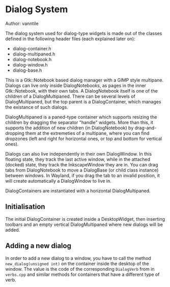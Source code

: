 # Dialog System

Author: vanntile

The dialog system used for dialog-type widgets is made out of the classes
defined in the following header files (each explained later on):

- dialog-container.h
- dialog-multipaned.h
- dialog-notebook.h
- dialog-window.h
- dialog-base.h

This is a Gtk::Notebook based dialog manager with a GIMP style multipane.
Dialogs can live only inside DialogNotebooks, as pages in the inner
Gtk::Notebook, with their own tabs. A DialogNotebook itself is one of the
children of a DialogMultipaned. There can be several levels of DialogMultipaned,
but the top parent is a DialogContainer, which manages the existance of such
dialogs.

DialogMultipaned is a paned-type container which supports resizing the children
by dragging the separator "handle" widgets. More than this, it supports the
addition of new children (in DialogNotebook) by drag-and-dropping them at the
extremeties of a multipane, where you can find dropzones (left and right for
horizontal ones, or top and bottom for vertical ones).

Dialogs can also live independently in their own DialogWindow. In this floating
state, they track the last active window, while in the attached (docked) state,
they track the InkscapeWindow they are in. You can drag tabs from DialogNotebook
to move a DialogBase (or child class instance) between windows. In Wayland,
if you drag the tab to an invalid position, it will create automatically a
DialogWindow to live in.

DialogContainers are instantiated with a horizontal DialogMultipaned.

## Initialisation

The initial DialogContainer is created inside a DesktopWidget, then inserting
toolbars and an empty vertical DialogMultipaned where new dialogs will be added.

## Adding a new dialog

In order to add a new dialog to a window, you have to call the method
`new_dialog(unsigned int)` on the container inside the desktop of the window.
The value is the code of the corresponding `DialogVerb` from in `verbs.cpp` and
similar methods for containers that have a different type of verb.
